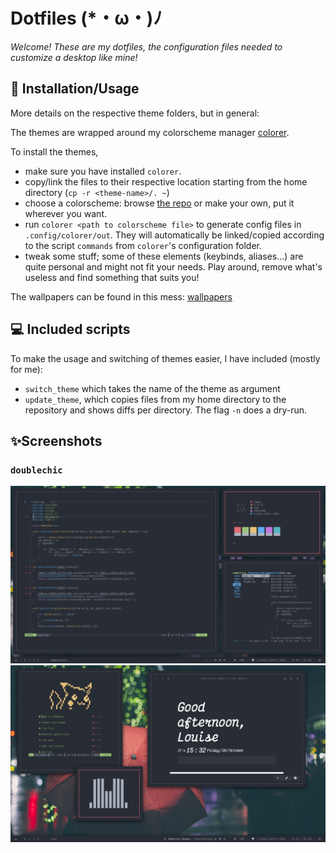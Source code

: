 # Dotfiles (*・ω・)ﾉ

*Welcome! These are my dotfiles, the configuration files needed to customize a desktop like mine!*

## 📓 Installation/Usage

More details on the respective theme folders, but in general:

The themes are wrapped around my colorscheme manager [colorer](https://github.com/kiddae/colorer).

To install the themes,

+ make sure you have installed `colorer`.
+ copy/link the files to their respective location starting from the home directory (`cp -r <theme-name>/. ~`)
+ choose a colorscheme: browse [the repo](https://github.com/kiddae/colorer-colorschemes) or make your own, put it wherever you want.
+ run `colorer <path to colorscheme file>` to generate config files in `.config/colorer/out`. They will automatically be linked/copied according to the script `commands` from `colorer`'s configuration folder.
+ tweak some stuff; some of these elements (keybinds, aliases...) are quite personal and might not fit your needs. Play around, remove what's useless and find something that suits you!

The wallpapers can be found in this mess: [wallpapers](https://github.com/kiddae/wallpapers)

## 💻 Included scripts

To make the usage and switching of themes easier, I have included (mostly for me):

+ `switch_theme` which takes the name of the theme as argument
+ `update_theme`, which copies files from my home directory to the repository and shows diffs per directory. The flag `-n` does a dry-run.

## ✨Screenshots

### `doublechic`

![screenshot1](doublechic/screenshot1.png)
![screenshot2](doublechic/screenshot2.png)
